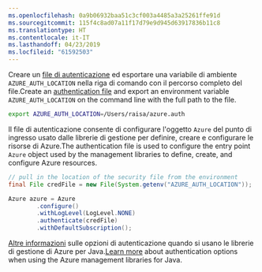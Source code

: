 ```yaml
---
ms.openlocfilehash: 0a9b06932baa51c3cf003a4485a3a25261ffe91d
ms.sourcegitcommit: 115f4c8ad07a11f17d79e9d945d63917836b11c8
ms.translationtype: HT
ms.contentlocale: it-IT
ms.lasthandoff: 04/23/2019
ms.locfileid: "61592503"
---
```

<span data-ttu-id="580df-101">Creare un [file di autenticazione](../java-sdk-azure-authenticate.md#mgmt-file) ed esportare una variabile di ambiente `AZURE_AUTH_LOCATION` nella riga di comando con il percorso completo del file.</span><span class="sxs-lookup"><span data-stu-id="580df-101">Create an [authentication file](../java-sdk-azure-authenticate.md#mgmt-file) and export an environment variable `AZURE_AUTH_LOCATION` on the command line with the full path to the file.</span></span>

```bash
export AZURE_AUTH_LOCATION=/Users/raisa/azure.auth
```

<span data-ttu-id="580df-102">Il file di autenticazione consente di configurare l'oggetto `Azure` del punto di ingresso usato dalle librerie di gestione per definire, creare e configurare le risorse di Azure.</span><span class="sxs-lookup"><span data-stu-id="580df-102">The authentication file is used to configure the entry point `Azure` object used by the management libraries to define, create, and configure Azure resources.</span></span>

```java
// pull in the location of the security file from the environment 
final File credFile = new File(System.getenv("AZURE_AUTH_LOCATION"));

Azure azure = Azure
        .configure()
        .withLogLevel(LogLevel.NONE)
        .authenticate(credFile)
        .withDefaultSubscription();
```

<span data-ttu-id="580df-103">[Altre informazioni](../java-sdk-azure-authenticate.md#mgmt-auth) sulle opzioni di autenticazione quando si usano le librerie di gestione di Azure per Java.</span><span class="sxs-lookup"><span data-stu-id="580df-103">[Learn more](../java-sdk-azure-authenticate.md#mgmt-auth) about authentication options when using the Azure management libraries for Java.</span></span>